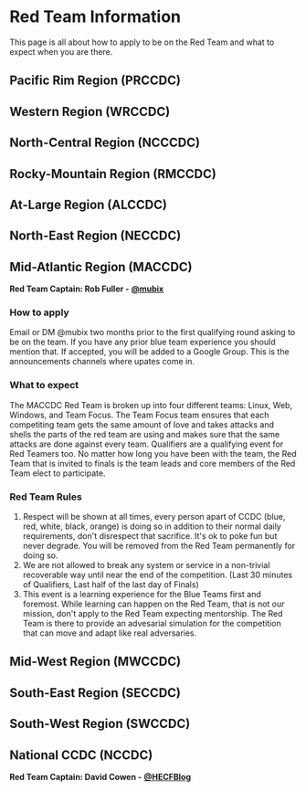 # Red Team Information

This page is all about how to apply to be on the Red Team and what to expect when you are there.

## Pacific Rim Region \(PRCCDC\)

## Western Region \(WRCCDC\)

## North-Central Region \(NCCCDC\)

## Rocky-Mountain Region \(RMCCDC\)

## At-Large Region \(ALCCDC\)

## North-East Region \(NECCDC\)

## Mid-Atlantic Region \(MACCDC\)

**Red Team Captain: Rob Fuller -** [**@mubix**](https://twitter.com/mubix)

### How to apply

Email or DM @mubix two months prior to the first qualifying round asking to be on the team. If you have any prior blue team experience you should mention that. If accepted, you will be added to a Google Group. This is the announcements channels where upates come in.

### What to expect

The MACCDC Red Team is broken up into four different teams: Linux, Web, Windows, and Team Focus. The Team Focus team ensures that each competiting team gets the same amount of love and takes attacks and shells the parts of the red team are using and makes sure that the same attacks are done against every team. Qualifiers are a qualifying event for Red Teamers too. No matter how long you have been with the team, the Red Team that is invited to finals is the team leads and core members of the Red Team elect to participate.

### Red Team Rules

1. Respect will be shown at all times, every person apart of CCDC \(blue, red, white, black, orange\) is doing so in addition to their normal daily requirements, don't disrespect that sacrifice. It's ok to poke fun but never degrade. You will be removed from the Red Team permanently for doing so.
2. We are not allowed to break any system or service in a non-trivial recoverable way until near the end of the competition. \(Last 30 minutes of Qualifiers, Last half of the last day of Finals\)
3. This event is a learning experience for the Blue Teams first and foremost. While learning can happen on the Red Team, that is not our mission, don't apply to the Red Team expecting mentorship. The Red Team is there to provide an advesarial simulation for the competition that can move and adapt like real adversaries.

## Mid-West Region \(MWCCDC\)

## South-East Region \(SECCDC\)

## South-West Region \(SWCCDC\)

## National CCDC \(NCCDC\)

**Red Team Captain: David Cowen -** [**@HECFBlog**](https://twitter.com/HECFBlog)

